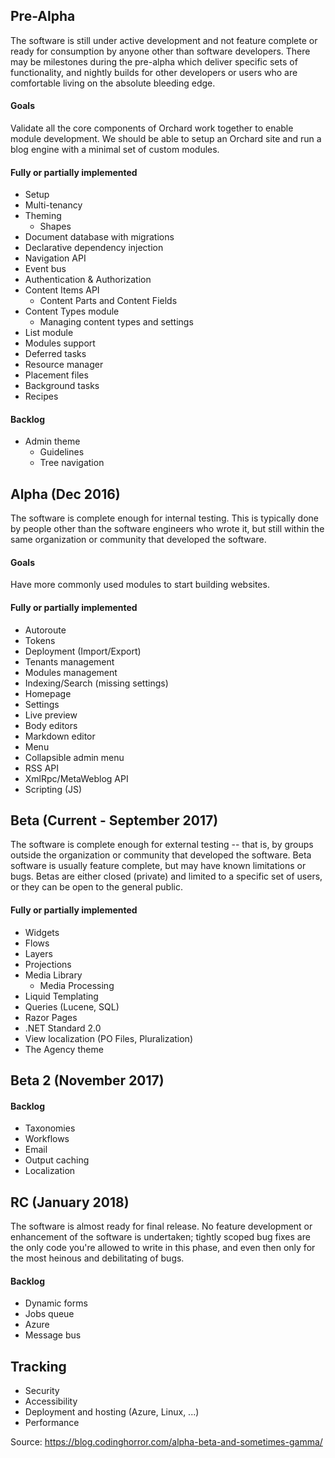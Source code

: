 
## Pre-Alpha

The software is still under active development and not feature complete or ready for consumption by anyone other than software developers. There may be milestones during the pre-alpha which deliver specific sets of functionality, and nightly builds for other developers or users who are comfortable living on the absolute bleeding edge.

#### Goals
Validate all the core components of Orchard work together to enable module development. We should be able to setup an Orchard site and run a blog engine with a minimal set of custom modules.

#### Fully or partially implemented
- Setup
- Multi-tenancy
- Theming
  - Shapes
- Document database with migrations
- Declarative dependency injection
- Navigation API
- Event bus
- Authentication & Authorization
- Content Items API
  - Content Parts and Content Fields
- Content Types module
  - Managing content types and settings
- List module
- Modules support
- Deferred tasks
- Resource manager
- Placement files
- Background tasks
- Recipes

#### Backlog
- Admin theme
  - Guidelines
  - Tree navigation

## Alpha (Dec 2016)

The software is complete enough for internal testing. This is typically done by people other than the software engineers who wrote it, but still within the same organization or community that developed the software.

#### Goals
Have more commonly used modules to start building websites.

#### Fully or partially implemented
- Autoroute
- Tokens
- Deployment (Import/Export)
- Tenants management
- Modules management
- Indexing/Search (missing settings)
- Homepage
- Settings
- Live preview
- Body editors
- Markdown editor
- Menu
- Collapsible admin menu
- RSS API
- XmlRpc/MetaWeblog API
- Scripting (JS)

## Beta (Current - September 2017)

The software is complete enough for external testing -- that is, by groups outside the organization or community that developed the software. Beta software is usually feature complete, but may have known limitations or bugs. Betas are either closed (private) and limited to a specific set of users, or they can be open to the general public.

#### Fully or partially implemented
- Widgets
- Flows
- Layers
- Projections
- Media Library
  - Media Processing
- Liquid Templating
- Queries (Lucene, SQL)
- Razor Pages
- .NET Standard 2.0
- View localization (PO Files, Pluralization)
- The Agency theme

## Beta 2 (November 2017)

#### Backlog

- Taxonomies
- Workflows
- Email
- Output caching
- Localization

## RC (January 2018)

The software is almost ready for final release. No feature development or enhancement of the software is undertaken; tightly scoped bug fixes are the only code you're allowed to write in this phase, and even then only for the most heinous and debilitating of bugs. 

#### Backlog
- Dynamic forms
- Jobs queue
- Azure
- Message bus

## Tracking
- Security
- Accessibility
- Deployment and hosting (Azure, Linux, ...)
- Performance

Source: https://blog.codinghorror.com/alpha-beta-and-sometimes-gamma/
